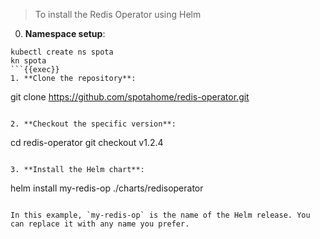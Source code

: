 > To install the Redis Operator using Helm

0. **Namespace setup**:

```
kubectl create ns spota
kn spota
```{{exec}}
1. **Clone the repository**:

```
git clone https://github.com/spotahome/redis-operator.git
```{{exec}}

2. **Checkout the specific version**:

```
cd redis-operator
git checkout v1.2.4
```{{exec}}

3. **Install the Helm chart**:

```
helm install my-redis-op ./charts/redisoperator
```{{exec}}

In this example, `my-redis-op` is the name of the Helm release. You can replace it with any name you prefer.
